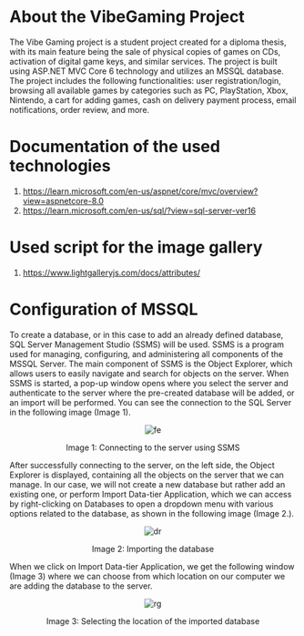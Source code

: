 # About the VibeGaming Project

The Vibe Gaming project is a student project created for a diploma thesis, with its main feature being the sale of physical copies of games on CDs, activation of digital game keys, and similar services. The project is built using ASP.NET MVC Core 6 technology and utilizes an MSSQL database. The project includes the following functionalities: user registration/login, browsing all available games by categories such as PC, PlayStation, Xbox, Nintendo, a cart for adding games, cash on delivery payment process, email notifications, order review, and more.

# Documentation of the used technologies
1. https://learn.microsoft.com/en-us/aspnet/core/mvc/overview?view=aspnetcore-8.0
2. https://learn.microsoft.com/en-us/sql/?view=sql-server-ver16

# Used script for the image gallery
1. https://www.lightgalleryjs.com/docs/attributes/

# Configuration of MSSQL
To create a database, or in this case to add an already defined database, SQL Server Management Studio (SSMS) will be used. SSMS is a program used for managing, configuring, and administering all components of the MSSQL Server. The main component of SSMS is the Object Explorer, which allows users to easily navigate and search for objects on the server. When SSMS is started, a pop-up window opens where you select the server and authenticate to the server where the pre-created database will be added, or an import will be performed. You can see the connection to the SQL Server in the following image (Image 1).
<div align="center">
  <img src="https://github.com/EdisVrtagic/VibeGaming-GameStore-ASP.NET/assets/101829021/421d27a3-fe5e-422a-ad3f-209ac4a4fdcd" alt="fe">
  <p>Image 1: Connecting to the server using SSMS</p>
</div>

After successfully connecting to the server, on the left side, the Object Explorer is displayed, containing all the objects on the server that we can manage. In our case, we will not create a new database but rather add an existing one, or perform Import Data-tier Application, which we can access by right-clicking on Databases to open a dropdown menu with various options related to the database, as shown in the following image (Image 2.).
<div align="center">
  <img src="https://github.com/EdisVrtagic/VibeGaming-GameStore-ASP.NET/assets/101829021/de4d14da-a55f-49ea-b294-33d45637ca47" alt="dr">
  <p>Image 2: Importing the database</p>
</div>

When we click on Import Data-tier Application, we get the following window (Image 3) where we can choose from which location on our computer we are adding the database to the server.
<div align="center">
  <img src="https://github.com/EdisVrtagic/VibeGaming-GameStore-ASP.NET/assets/101829021/4bf1d81e-713a-4bdb-be95-3f89b82425c7" alt="rg">
  <p>Image 3: Selecting the location of the imported database</p>
</div>
